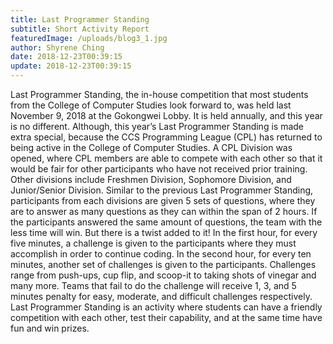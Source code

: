 ```yaml
---
title: Last Programmer Standing
subtitle: Short Activity Report
featuredImage: /uploads/blog3_1.jpg
author: Shyrene Ching
date: 2018-12-23T00:39:15
update: 2018-12-23T00:39:15
---
```

Last Programmer Standing, the in-house competition that most students from the College of Computer Studies look forward to, was held last November 9, 2018 at the Gokongwei Lobby. It is held annually, and this year is no different. Although, this year’s Last Programmer Standing is made extra special, because the CCS Programming League (CPL) has returned to being active in the College of Computer Studies. A CPL Division was opened, where CPL members are able to compete with each other so that it would be fair for other participants who have not received prior training. Other divisions include Freshmen Division, Sophomore Division, and Junior/Senior Division. Similar to the previous Last Programmer Standing, participants from each divisions are given 5 sets of questions, where they are to answer as many questions as they can within the span of 2 hours. If the participants answered the same amount of questions, the team with the less time will win. But there is a twist added to it! In the first hour, for every five minutes, a challenge is given to the participants where they must accomplish in order to continue coding. In the second hour, for every ten minutes, another set of challenges is given to the participants. Challenges range from push-ups, cup flip, and scoop-it to taking shots of vinegar and many more. Teams that fail to do the challenge will receive 1, 3, and 5 minutes penalty for easy, moderate, and difficult challenges respectively. Last Programmer Standing is an activity where students can have a friendly competition with each other, test their capability, and at the same time have fun and win prizes.